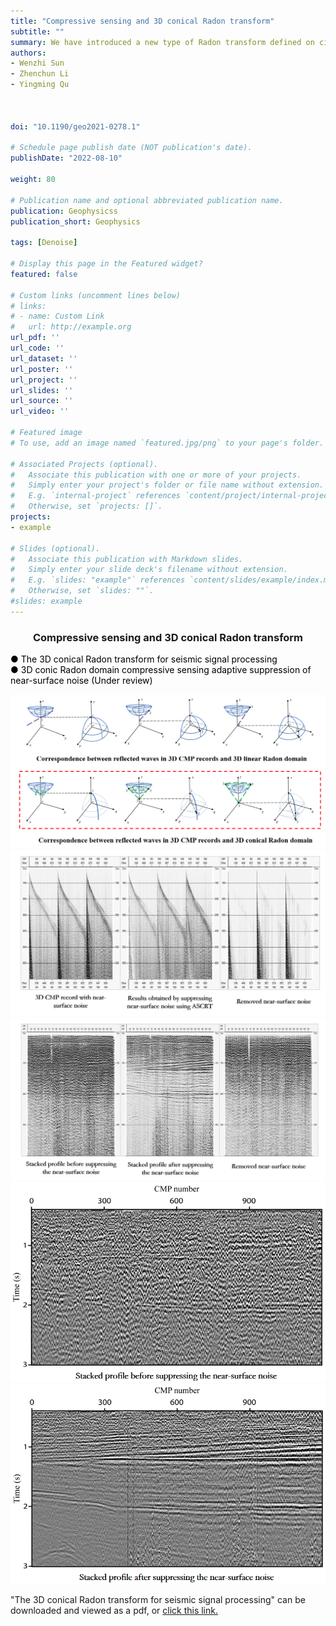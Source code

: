 ```yaml
---
title: "Compressive sensing and 3D conical Radon transform"
subtitle: ""
summary: We have introduced a new type of Radon transform defined on circular cones called 3D conical Radon transform (CRT) for seismic signal processing. Unlike LRT, the CRT maps seismic data to surface integrals on circular cones in the 3D seismic records. 
authors:
- Wenzhi Sun
- Zhenchun Li
- Yingming Qu



doi: "10.1190/geo2021-0278.1"

# Schedule page publish date (NOT publication's date).
publishDate: "2022-08-10"

weight: 80

# Publication name and optional abbreviated publication name.
publication: Geophysicss
publication_short: Geophysics

tags: [Denoise]

# Display this page in the Featured widget?
featured: false

# Custom links (uncomment lines below)
# links:
# - name: Custom Link
#   url: http://example.org
url_pdf: ''
url_code: ''
url_dataset: ''
url_poster: ''
url_project: ''
url_slides: ''
url_source: ''
url_video: ''

# Featured image
# To use, add an image named `featured.jpg/png` to your page's folder. 

# Associated Projects (optional).
#   Associate this publication with one or more of your projects.
#   Simply enter your project's folder or file name without extension.
#   E.g. `internal-project` references `content/project/internal-project/index.md`.
#   Otherwise, set `projects: []`.
projects:
- example

# Slides (optional).
#   Associate this publication with Markdown slides.
#   Simply enter your slide deck's filename without extension.
#   E.g. `slides: "example"` references `content/slides/example/index.md`.
#   Otherwise, set `slides: ""`.
#slides: example
---
```


### <center>Compressive sensing and 3D conical Radon transform<center>

 <font color=black> ● The 3D conical Radon transform for seismic signal processing</font><br /> 
 <font color=black> ● 3D conic Radon domain compressive sensing adaptive suppression of near-surface noise (Under review)</font>

<div style="text-align: center;">
  <img src="./Compressive sensing and 3D conical Radon transform.assets/image1.png" alt="Image Alt Text" style="max-width: 100%; height: auto;">
</div>

<div style="text-align: center;">
  <img src="./Compressive sensing and 3D conical Radon transform.assets/image2.png" alt="Image Alt Text" style="max-width: 100%; height: auto;">
</div>

<div style="text-align: center;">
  <img src="./Compressive sensing and 3D conical Radon transform.assets/image3.png" alt="Image Alt Text" style="max-width: 100%; height: auto;">
</div>

<div style="text-align: center;">
  <img src="./Compressive sensing and 3D conical Radon transform.assets/image4.png" alt="Image Alt Text" style="max-width: 100%; height: auto;">
</div>

<div style="text-align: center;">
  <img src="./Compressive sensing and 3D conical Radon transform.assets/image5.png" alt="Image Alt Text" style="max-width: 100%; height: auto;">
</div>



"The 3D conical Radon transform for seismic signal processing" can be downloaded and viewed as a pdf, or [click this link.](https://library.seg.org/doi/10.1190/geo2021-0278.1)

